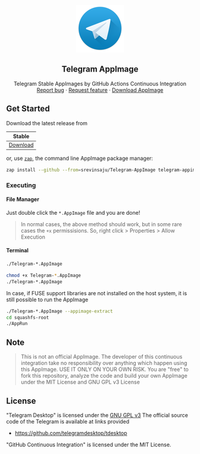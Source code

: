<p align="center">
    <img src="telegram.png" alt="Telegram logo" width=128 height=128>

<h2 align="center">Telegram AppImage</h2>

  <p align="center">
    Telegram Stable AppImages by GitHub Actions Continuous Integration
    <br>
    <a href="https://github.com/srevinsaju/Telegram-Appimage/issues/new">Report bug</a>
    ·
    <a href="https://github.com/srevinsaju/Telegram-Appimage/issues/new">Request feature</a>
    ·
    <a href="https://github.com/srevinsaju/Telegram-Appimage/releases/latest">Download AppImage</a>
  </p>
</p>

## Get Started

Download the latest release from

| Stable | 
| ------- |
| [Download](https://github.com/srevinsaju/Telegram-AppImage/releases/tag/continuous) |

or, use [`zap`](https://github.com/srevinsaju/zap), the command line AppImage package manager:
```bash
zap install --github --from=srevinsaju/Telegram-AppImage telegram-appimage
```


### Executing
#### File Manager
Just double click the `*.AppImage` file and you are done!

> In normal cases, the above method should work, but in some rare cases
the `+x` permissisions. So, right click > Properties > Allow Execution

#### Terminal 
```bash
./Telegram-*.AppImage
```
```bash
chmod +x Telegram-*.AppImage
./Telegram-*.AppImage
```

In case, if FUSE support libraries are not installed on the host system, it is 
still possible to run the AppImage

```bash
./Telegram-*.AppImage --appimage-extract
cd squashfs-root
./AppRun
```

## Note
> This is not an official AppImage. The developer of this continuous integration
> take no responsibility over anything which happen using this AppImage. USE IT ONLY
> ON YOUR OWN RISK. You are "free" to fork this repository, analyze the code and
> build your own AppImage under the MIT License and GNU GPL v3 License

## License
"Telegram Desktop" is licensed under the [GNU GPL v3](https://github.com/telegramdesktop/tdesktop/blob/dev/LICENSE)
The official source code of the Telegram is available at links provided 
* https://github.com/telegramdesktop/tdesktop

"GitHub Continuous Integration" is licensed under the MIT License. 
